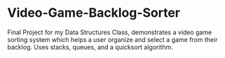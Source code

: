 # Video-Game-Backlog-Sorter
Final Project for my Data Structures Class, demonstrates a video game sorting system which helps a user organize and select a game from their backlog. Uses stacks, queues, and a quicksort algorithm.
